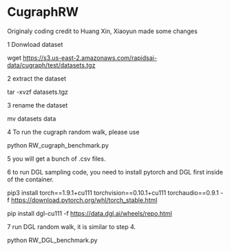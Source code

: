 # CugraphRW
Originaly coding credit to Huang Xin, Xiaoyun made some changes

1 Donwload dataset

wget https://s3.us-east-2.amazonaws.com/rapidsai-data/cugraph/test/datasets.tgz

2 extract the dataset

tar -xvzf datasets.tgz

3 rename the dataset

mv datasets data

4 To run the cugraph random walk, please use

python RW_cugraph_benchmark.py

5 you will get a bunch of .csv files.

6 to run DGL sampling code, you need to install pytorch and DGL first inside of the container. 

pip3 install torch==1.9.1+cu111 torchvision==0.10.1+cu111 torchaudio==0.9.1 -f https://download.pytorch.org/whl/torch_stable.html

pip install dgl-cu111 -f https://data.dgl.ai/wheels/repo.html

7 run DGL random walk, it is similar to step 4.

python RW_DGL_benchmark.py
